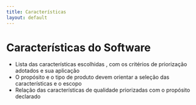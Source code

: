 ```yaml
---
title: Características
layout: default
---
```


# Características do Software

- Lista das características escolhidas , com os critérios de priorização adotados e sua aplicação
- O propósito e o tipo de produto devem orientar a seleção das características e o escopo
- Relação das características de qualidade priorizadas com o propósito declarado
